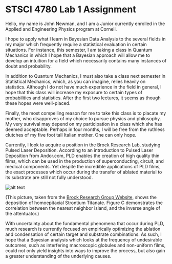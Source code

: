 # STSCI 4780 Lab 1 Assignment

Hello, my name is John Newman, and I am a Junior currently enrolled in the Applied and Engineering Physics program at Cornell.

I hope to apply what I learn in Bayesian Data Analysis to the several fields in my major which frequently require a statistical evaluation in certain situations. For instance, this semester, I am taking a class in Quantum Mechanics in which I hope that a Bayesian approach will allow me to develop an intuition for a field which necessarily contains many instances of doubt and probability.

In addition to Quantum Mechanics, I must also take a class next semester in Statistical Mechanics, which, as you can imagine, relies heavily on statistics. Although I do not have much experience in the field in general, I hope that this class will increase my exposure to certain types of probabilities and statistics. After the first two lectures, it seems as though these hopes were well-placed.

Finally, the most compelling reason for me to take this class is to placate my mother, who disapproves of my choice to pursue physics and philosophy. My very survival may depend on my participation in a class which she has deemed acceptable. Perhaps in four months, I will be free from the ruthless clutches of my five foot tall Italian mother. One can only hope.

Currently, I look to acquire a position in the Brock Research Lab, studying Pulsed Laser Deposition. According to an introduction to Pulsed Laser Deposition from Andor.com, PLD enables the creation of high quality thin films, which can be used in the production of superconducting, circuit, and medical components. Yet despite the incredible applications of PLD films, the exact processes which occur during the transfer of ablated material to its substrate are still not fully understood.

![alt text](http://people.ccmr.cornell.edu/~brock/images/AFM_FFT_cornell.png)

(This picture, taken from the [Brock Research Group Website](http://people.ccmr.cornell.edu/~brock/), shows the deposition of homoepitaxial Strontium Titanate. Figure C demonstrates the correlation between the nearest neighbor island, and the inverse angle of the attentuator.)

With uncertainty about the fundamental phenomena that occur during PLD, much research is currently focused on empirically optimizing the ablation and condensation of certain target and substrate combinations. As such, I hope that a Bayesian analysis which looks at the frequency of undesirable outcomes, such as interfering macroscopic globules and non-uniform films, could not only yield insights into ways to improve the process, but also gain a greater understanding of the underlying causes.
